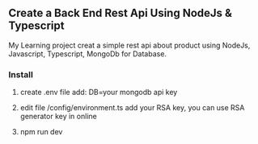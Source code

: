 ## Create a Back End Rest Api Using NodeJs & Typescript

My Learning project creat a simple rest api about product using NodeJs, Javascript, Typescript, MongoDb for Database.

### Install

1. create .env file
     add:
     DB=your mongodb api key

2. edit file /config/environment.ts
    add your RSA key, you can use RSA generator key in online

3. npm run dev